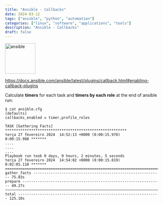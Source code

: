 ```yaml
---
title: "Ansible - Callbacks"
date: 2024-03-12
tags: ["ansible", "python", "automation"]
categories: ["linux", "software", "applications", "tools"]
description: "Ansible - Callbacks"
draft: false
---
```


<img src="https://upload.wikimedia.org/wikipedia/commons/2/24/Ansible_logo.svg" alt="ansible" width="100" height="100">

https://docs.ansible.com/ansible/latest/plugins/callback.html#enabling-callback-plugins

Calculate **timers** for each task and **timers by each role** at the end of ansible run:

```shell
$ cat ansible.cfg
[defaults]
callbacks_enabled = timer,profile_roles
```

```shell
TASK [Gathering Facts] ********************************************************
terça 27 fevereiro 2024  14:52:13 +0000 (0:00:15.978)       0:00:15.988 *******
....
....
....
Playbook run took 0 days, 0 hours, 2 minutes, 5 seconds
terça 27 fevereiro 2024  14:54:02 +0000 (0:00:15.819)       0:02:05.110 *******
===============================================================================
gather_facts ----------------------------------------------------------- 75.83s
prepare ---------------------------------------------------------------- 49.27s
~~~~~~~~~~~~~~~~~~~~~~~~~~~~~~~~~~~~~~~~~~~~~~~~~~~~~~~~~~~~~~~~~~~~~~~~~~~~~~~
total ----------------------------------------------------------------- 125.10s
```

